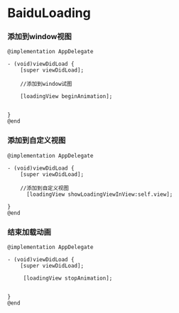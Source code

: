 # BaiduLoading


### 添加到window视图

```objc
@implementation AppDelegate

- (void)viewDidLoad {
    [super viewDidLoad];
    
    //添加到window试图

    [loadingView beginAnimation];
  
    
}
@end
```
### 添加到自定义视图

```objc
@implementation AppDelegate

- (void)viewDidLoad {
    [super viewDidLoad];
    
    //添加到自定义视图
      [loadingView showLoadingViewInView:self.view]; 

}
@end
```
### 结束加载动画

```objc
@implementation AppDelegate

- (void)viewDidLoad {
    [super viewDidLoad];
    
     [loadingView stopAnimation];


}
@end
```
